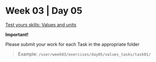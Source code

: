 # Week 03 | Day 05

  [Test yours skills: Values and units](/curriculum/TBB/week03/exercises/values_tasks/index.md)

  **Important!**

  Please submit your work for each Task in the appropriate folder

  > Example: `/user/week03/exercises/day05/values_tasks/task01/` 